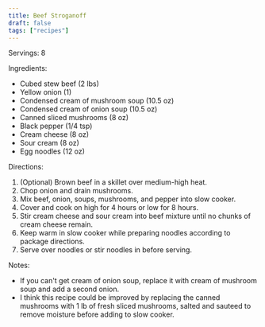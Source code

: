 ```yaml
---
title: Beef Stroganoff
draft: false
tags: ["recipes"]
---
```


Servings: 8

Ingredients:
- Cubed stew beef (2 lbs)
- Yellow onion (1)
- Condensed cream of mushroom soup (10.5 oz)
- Condensed cream of onion soup (10.5 oz)
- Canned sliced mushrooms (8 oz)
- Black pepper (1/4 tsp)
- Cream cheese (8 oz)
- Sour cream (8 oz)
- Egg noodles (12 oz)

Directions:
1) (Optional) Brown beef in a skillet over medium-high heat.
2) Chop onion and drain mushrooms.
3) Mix beef, onion, soups, mushrooms, and pepper into slow cooker.
4) Cover and cook on high for 4 hours or low for 8 hours.
5) Stir cream cheese and sour cream into beef mixture until no chunks of cream cheese remain.
6) Keep warm in slow cooker while preparing noodles according to package directions.
7) Serve over noodles or stir noodles in before serving.

Notes:
- If you can't get cream of onion soup, replace it with cream of mushroom soup and add a second onion.
- I think this recipe could be improved by replacing the canned mushrooms with 1 lb of fresh sliced mushrooms, salted and sauteed to remove moisture before adding to slow cooker.